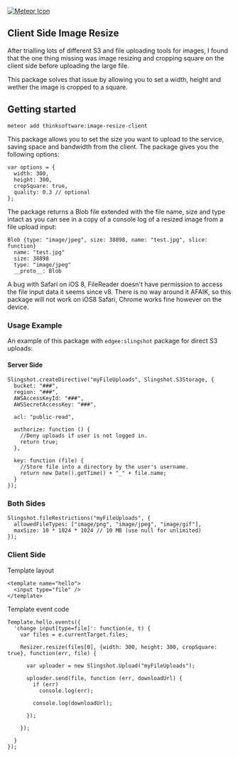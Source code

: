 [![Meteor Icon](http://icon.meteor.com/package/thinksoftware:image-resize-client)](https://atmospherejs.com/thinksoftware/image-resize-client)

Client Side Image Resize
------------------------

After trialling lots of different S3 and file uploading tools for images, I found that the one thing missing was
image resizing and cropping square on the client side before uploading the large file.

This package solves that issue by allowing you to set a width, height and wether the image is cropped to a square.

## Getting started

`meteor add thinksoftware:image-resize-client`

This package allows you to set the size you want to upload to the service, saving space and bandwidth from the client. The package gives you the following options:

```
var options = {
  width: 300,
  height: 300,
  cropSquare: true,
  quality: 0.3 // optional
};
```

The package returns a Blob file extended with the file name, size and type intact as you can see in a copy of a console log of a resized image from a file upload input:

```
Blob {type: "image/jpeg", size: 38898, name: "test.jpg", slice: function}
  name: "test.jpg"
  size: 38898
  type: "image/jpeg"
  __proto__: Blob
```

A bug with Safari on iOS 8, FileReader doesn't have permission to access the file input data it seems since v8.
There is no way around it AFAIK, so this package will not work on iOS8 Safari, Chrome works fine however on the device.

### Usage Example

An example of this package with `edgee:slingshot` package for direct S3 uploads:

#### Server Side

```
Slingshot.createDirective("myFileUploads", Slingshot.S3Storage, {
  bucket: "###",
  region: "###",
  AWSAccessKeyId: "###",
  AWSSecretAccessKey: "###",

  acl: "public-read",

  authorize: function () {
    //Deny uploads if user is not logged in.
    return true;
  },

  key: function (file) {
    //Store file into a directory by the user's username.
    return new Date().getTime() + "_" + file.name;
  }
});
```

### Both Sides

```
Slingshot.fileRestrictions("myFileUploads", {
  allowedFileTypes: ["image/png", "image/jpeg", "image/gif"],
  maxSize: 10 * 1024 * 1024 // 10 MB (use null for unlimited)
});
```

### Client Side

Template layout
```
<template name="hello">
  <input type="file" />
</template>
```

Template event code
```
Template.hello.events({
  'change input[type=file]': function(e, t) {
    var files = e.currentTarget.files;

    Resizer.resize(files[0], {width: 300, height: 300, cropSquare: true}, function(err, file) {

      var uploader = new Slingshot.Upload("myFileUploads");

      uploader.send(file, function (err, downloadUrl) {
        if (err)
          console.log(err);

        console.log(downloadUrl);

      });

    });

  }
});
```
